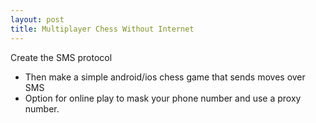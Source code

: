 ```yaml
---
layout: post
title: Multiplayer Chess Without Internet
---
```


Create the SMS protocol

- Then make a simple android/ios chess game that sends moves over SMS
- Option for online play to mask your phone number and use a proxy number.
